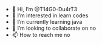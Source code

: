 - 👋 Hi, I’m @T14G0-Du4rT3
- 👀 I’m interested in learn codes
- 🌱 I’m currently learning java
- 💞️ I’m looking to collaborate on no
- 📫 How to reach me no

<!---
T14G0-Du4rT3/T14G0-Du4rT3 is a ✨ special ✨ repository because its `README.md` (this file) appears on your GitHub profile.
You can click the Preview link to take a look at your changes.
--->
